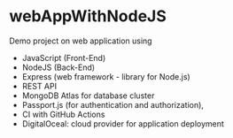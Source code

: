 # webAppWithNodeJS
Demo project on web application using 
- JavaScript (Front-End)
- NodeJS (Back-End) 
- Express (web framework - library for Node.js)
- REST API 
- MongoDB Atlas for database cluster
- Passport.js (for authentication and authorization), 
- CI with GitHub Actions
- DigitalOceal: cloud provider for application deployment